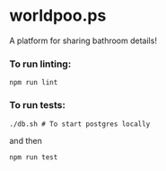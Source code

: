 # worldpoo.ps
A platform for sharing bathroom details!

### To run linting:

`npm run lint`

### To run tests:

`./db.sh # To start postgres locally`

and then

`npm run test`